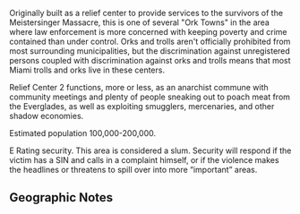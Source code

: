 Originally built as a relief center to provide services to the survivors of the Meistersinger Massacre, this is one of several "Ork Towns" in the area where law enforcement is more concerned with keeping poverty and crime contained than under control. Orks and trolls aren't officially prohibited from most surrounding municipalities, but the discrimination against unregistered persons coupled with discrimination against orks and trolls means that most Miami trolls and orks live in these centers.   
  
Relief Center 2 functions, more or less, as an anarchist commune with community meetings and plenty of people sneaking out to poach meat from the Everglades, as well as exploiting smugglers, mercenaries, and other shadow economies.  
  
Estimated population 100,000-200,000.  
  
E Rating security. This area is considered a slum. Security will respond if the victim has a SIN and calls in a complaint himself, or if the violence makes the headlines or threatens to spill over into more “important” areas.

## Geographic Notes